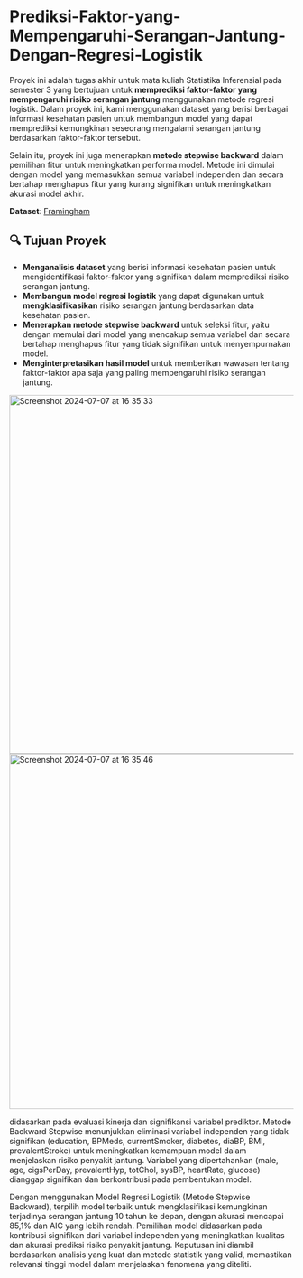 # Prediksi-Faktor-yang-Mempengaruhi-Serangan-Jantung-Dengan-Regresi-Logistik
Proyek ini adalah tugas akhir untuk mata kuliah Statistika Inferensial pada semester 3 yang bertujuan untuk **memprediksi faktor-faktor yang mempengaruhi risiko serangan jantung** menggunakan metode regresi logistik. Dalam proyek ini, kami menggunakan dataset yang berisi berbagai informasi kesehatan pasien untuk membangun model yang dapat memprediksi kemungkinan seseorang mengalami serangan jantung berdasarkan faktor-faktor tersebut.

Selain itu, proyek ini juga menerapkan **metode stepwise backward** dalam pemilihan fitur untuk meningkatkan performa model. Metode ini dimulai dengan model yang memasukkan semua variabel independen dan secara bertahap menghapus fitur yang kurang signifikan untuk meningkatkan akurasi model akhir.

**Dataset**: [Framingham](https://www.kaggle.com/datasets/navink25/framingham)

## 🔍 Tujuan Proyek

- **Menganalisis dataset** yang berisi informasi kesehatan pasien untuk mengidentifikasi faktor-faktor yang signifikan dalam memprediksi risiko serangan jantung.
- **Membangun model regresi logistik** yang dapat digunakan untuk **mengklasifikasikan** risiko serangan jantung berdasarkan data kesehatan pasien.
- **Menerapkan metode stepwise backward** untuk seleksi fitur, yaitu dengan memulai dari model yang mencakup semua variabel dan secara bertahap menghapus fitur yang tidak signifikan untuk menyempurnakan model.
- **Menginterpretasikan hasil model** untuk memberikan wawasan tentang faktor-faktor apa saja yang paling mempengaruhi risiko serangan jantung.

<img width="635" alt="Screenshot 2024-07-07 at 16 35 33" src="https://github.com/FerdiRJ/Prediksi-Faktor-yang-Mempengaruhi-Serangan-Jantung-Dengan-Regresi-Logistik/assets/131805279/45f0b72f-68cd-4776-80ad-5a26098f085e">
<img width="629" alt="Screenshot 2024-07-07 at 16 35 46" src="https://github.com/FerdiRJ/Prediksi-Faktor-yang-Mempengaruhi-Serangan-Jantung-Dengan-Regresi-Logistik/assets/131805279/608c41b7-73b7-42f5-ac31-ac7eee9abb2d">

didasarkan pada evaluasi kinerja dan signifikansi variabel prediktor. Metode Backward Stepwise menunjukkan eliminasi variabel independen yang tidak signifikan (education, BPMeds, currentSmoker, diabetes, diaBP, BMI, prevalentStroke) untuk meningkatkan kemampuan model dalam menjelaskan risiko penyakit jantung. Variabel yang dipertahankan (male, age, cigsPerDay, prevalentHyp, totChol, sysBP, heartRate, glucose) dianggap signifikan dan berkontribusi pada pembentukan model.

Dengan menggunakan Model Regresi Logistik (Metode Stepwise Backward), terpilih model terbaik untuk mengklasifikasi kemungkinan terjadinya serangan jantung 10 tahun ke depan, dengan akurasi mencapai 85,1% dan AIC yang lebih rendah. Pemilihan model didasarkan pada kontribusi signifikan dari variabel independen yang meningkatkan kualitas dan akurasi prediksi risiko penyakit jantung. Keputusan ini diambil berdasarkan analisis yang kuat dan metode statistik yang valid, memastikan relevansi tinggi model dalam menjelaskan fenomena yang diteliti.

